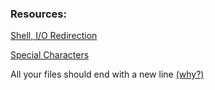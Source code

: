 ### Resources:

[Shell, I/O Redirection](https://linuxcommand.org/lc3_lts0070.php)

[Special Characters](https://mywiki.wooledge.org/BashGuide/SpecialCharacters)

All your files should end with a new line [(why?)](https://unix.stackexchange.com/questions/18743/whats-the-point-in-adding-a-new-line-to-the-end-of-a-file/18789)
